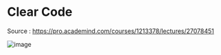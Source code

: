 # Clear Code

Source : https://pro.academind.com/courses/1213378/lectures/27078451

![image](https://github.com/nabill/formations/assets/4624394/296215f2-05d6-4579-96f3-774ea029e3b7)

